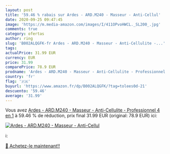 ```yaml
---
layout: post
title: '59.46 % rabais sur Ardes - ARD.M240 - Masseur - Anti-Cellul'
date: 2020-09-25 09:47:45
image: 'https://m.media-amazon.com/images/I/411OPvoHWCL._SL200_.jpg'
comments: true
category: ofertas
author: ring
slug: 'B002ALQGFK-fr Ardes - ARD.M240 - Masseur - Anti-Cellulite -...'
tags: 
actualPrice: 31.99 EUR
currency: EUR
price: 31.99
comparePrice: 78.9 EUR
prodname: 'Ardes - ARD.M240 - Masseur - Anti-Cellulite - Professionnel 4 en 1'
country: 'fr'
flag: '🇫🇷'
buyurl: 'https://www.amazon.fr/dp/B002ALQGFK/?tag=tolees0d-21'
descuento: '59.46'
average: '31.99'
---
```


Vous avez [Ardes - ARD.M240 - Masseur - Anti-Cellulite - Professionnel 4 en 1](https://www.amazon.fr/dp/B002ALQGFK/?tag=tolees0d-21)  à  59.46 % de réduction, prix final  31.99 EUR (original: 78.9 EUR) ici:

[![Ardes - ARD.M240 - Masseur - Anti-Cellul](https://m.media-amazon.com/images/I/411OPvoHWCL._SL200_.jpg)](https://www.amazon.fr/dp/B002ALQGFK/?tag=tolees0d-21)

ℹ️:


[🛒 Achetez-le maintenant!!](https://www.amazon.fr/dp/B002ALQGFK/?tag=tolees0d-21)
